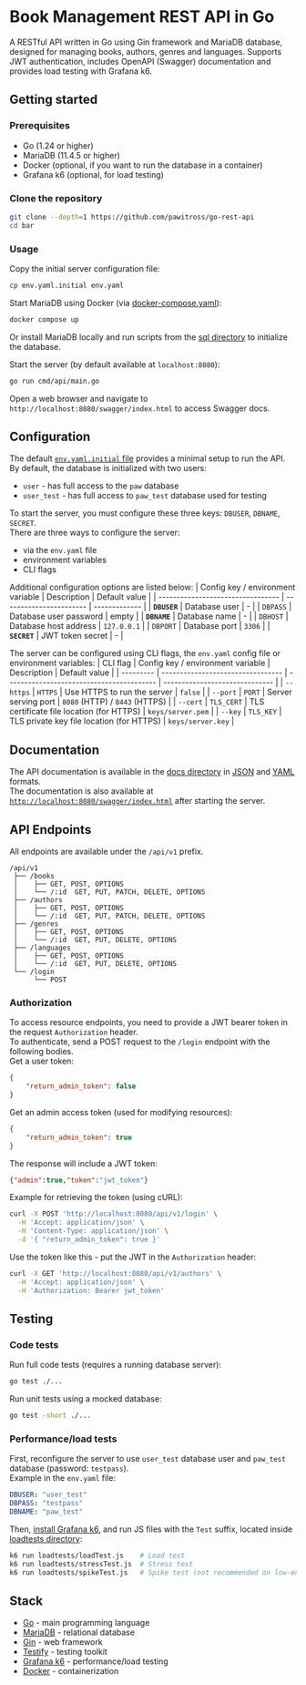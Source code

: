 # Book Management REST API in Go

A RESTful API written in Go using Gin framework and MariaDB database, designed for managing books, authors, genres and languages.
Supports JWT authentication, includes OpenAPI (Swagger) documentation and provides load testing with Grafana k6.

## Getting started

### Prerequisites
 - Go (1.24 or higher)
 - MariaDB (11.4.5 or higher)
 - Docker (optional, if you want to run the database in a container)
 - Grafana k6 (optional, for load testing)

### Clone the repository

```sh
git clone --depth=1 https://github.com/pawitross/go-rest-api
cd bar
```

### Usage

Copy the initial server configuration file:
```sh
cp env.yaml.initial env.yaml
```

Start MariaDB using Docker (via [docker-compose.yaml](/docker-compose.yaml)):
```sh
docker compose up
```
Or install MariaDB locally and run scripts from the [sql directory](/sql) to initialize the database.

Start the server (by default available at `localhost:8080`):
```sh
go run cmd/api/main.go
```

Open a web browser and navigate to `http://localhost:8080/swagger/index.html` to access Swagger docs.

## Configuration

The default [`env.yaml.initial` file](/env.yaml.initial) provides a minimal setup to run the API.\
By default, the database is initialized with two users:
 - `user` - has full access to the `paw` database
 - `user_test` - has full access to `paw_test` database used for testing

To start the server, you must configure these three keys: `DBUSER`, `DBNAME`, `SECRET`.\
There are three ways to configure the server:
 - via the `env.yaml` file
 - environment variables
 - CLI flags

Additional configuration options are listed below:
| Config key / environment variable | Description             | Default value |
| --------------------------------- | ----------------------- | ------------- |
| **`DBUSER`**                      | Database user           | -             |
| `DBPASS`                          | Database user password  | empty         |
| **`DBNAME`**                      | Database name           | -             |
| `DBHOST`                          | Database host address   | `127.0.0.1`   |
| `DBPORT`                          | Database port           | `3306`        |
| **`SECRET`**                      | JWT token secret        | -             |

The server can be configured using CLI flags, the `env.yaml` config file or environment variables:
| CLI flag  | Config key / environment variable | Description                               | Default value                  |
| --------- | --------------------------------- | ----------------------------------------- | ------------------------------ |
| `--https` | `HTTPS`                           | Use HTTPS to run the server               | `false`                        |
| `--port`  | `PORT`                            | Server serving port                       | `8080` (HTTP) / `8443` (HTTPS) |
| `--cert`  | `TLS_CERT`                        | TLS certificate file location (for HTTPS) | `keys/server.pem`              |
| `--key`   | `TLS_KEY`                         | TLS private key file location (for HTTPS) | `keys/server.key`              |

## Documentation

The API documentation is available in the [docs directory](/docs) in [JSON](/docs/swagger.json) and [YAML](/docs/swagger.yaml) formats.\
The documentation is also available at [`http://localhost:8080/swagger/index.html`](`http://localhost:8080/swagger/index.html`) after starting the server.

## API Endpoints

All endpoints are available under the `/api/v1` prefix.
```
/api/v1
 ├── /books
 │    ├── GET, POST, OPTIONS
 │    └── /:id  GET, PUT, PATCH, DELETE, OPTIONS
 ├── /authors
 │    ├── GET, POST, OPTIONS
 │    └── /:id  GET, PUT, PATCH, DELETE, OPTIONS
 ├── /genres
 │    ├── GET, POST, OPTIONS
 │    └── /:id  GET, PUT, DELETE, OPTIONS
 ├── /languages
 │    ├── GET, POST, OPTIONS
 │    └── /:id  GET, PUT, DELETE, OPTIONS
 └── /login
      └── POST
```

### Authorization

To access resource endpoints, you need to provide a JWT bearer token in the request `Authorization` header.\
To authenticate, send a POST request to the `/login` endpoint with the following bodies.\
Get a user token:
```json
{
    "return_admin_token": false
}
```
Get an admin access token (used for modifying resources):
```json
{
    "return_admin_token": true
}
```

The response will include a JWT token:
```json
{"admin":true,"token":"jwt_token"}
```

Example for retrieving the token (using cURL):
```sh
curl -X POST 'http://localhost:8080/api/v1/login' \
  -H 'Accept: application/json' \
  -H 'Content-Type: application/json' \
  -d '{ "return_admin_token": true }'
```

Use the token like this - put the JWT in the `Authorization` header:
```sh
curl -X GET 'http://localhost:8080/api/v1/authors' \
  -H 'Accept: application/json' \
  -H 'Authorization: Bearer jwt_token'
```

## Testing

### Code tests

Run full code tests (requires a running database server):
```sh
go test ./...
```

Run unit tests using a mocked database:
```sh
go test -short ./...
```

### Performance/load tests

First, reconfigure the server to use `user_test` database user and `paw_test` database (password: `testpass`).\
Example in the `env.yaml` file:
```yaml
DBUSER: "user_test"
DBPASS: "testpass"
DBNAME: "paw_test"
```

Then, [install Grafana k6](https://grafana.com/docs/k6/latest/set-up/install-k6/),
and run JS files with the `Test` suffix, located inside [loadtests directory](/loadtests):
```sh
k6 run loadtests/loadTest.js    # Load test
k6 run loadtests/stressTest.js  # Stress test
k6 run loadtests/spikeTest.js   # Spike test (not recommended on low-end systems)
```

## Stack

 - [Go](https://go.dev/) - main programming language
 - [MariaDB](https://mariadb.org/) - relational database
 - [Gin](https://github.com/gin-gonic/gin) - web framework
 - [Testify](https://github.com/stretchr/testify) - testing toolkit
 - [Grafana k6](https://k6.io/) - performance/load testing
 - [Docker](https://www.docker.com/) - containerization
